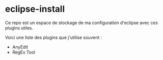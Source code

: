 eclipse-install
===============

Ce repo est un espace de stockage de ma configuration d'eclipse avec ces plugins utiles.

Voici une liste des plugins que j'utilise souvent :
* AnyEdit
* RegEx Tool 